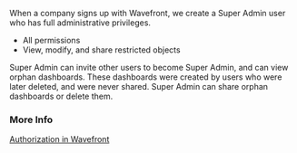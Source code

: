 When a company signs up with Wavefront, we create a Super Admin user who has full administrative privileges.
* All permissions
* View, modify, and share restricted objects

Super Admin can invite other users to become Super Admin, and can view orphan dashboards. These dashboards were created by users who were later deleted, and were never shared. Super Admin can share orphan dashboards or delete them.

### More Info

[Authorization in Wavefront](https://docs.wavefront.com/authorization.html)
